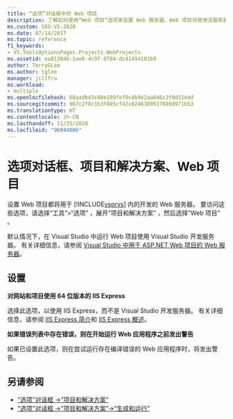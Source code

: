 ```yaml
---
title: “选项”对话框中的 Web 项目
description: 了解如何使用“Web 项目”选项来设置 Web 服务器，Web 项目将使用该服务器在 Visual Studio 中进行开发。
ms.custom: SEO-VS-2020
ms.date: 07/14/2017
ms.topic: reference
f1_keywords:
- VS.ToolsOptionsPages.Projects.WebProjects
ms.assetid: ea813046-1ae6-4c9f-9784-dc41494101b9
author: TerryGLee
ms.author: tglee
manager: jillfra
ms.workload:
- multiple
ms.openlocfilehash: 60aadb43c40e109fef9c4b9e2aa046c3f0d51edd
ms.sourcegitcommit: 967c2f8c1b3f805cf42c0246389517689d971b53
ms.translationtype: HT
ms.contentlocale: zh-CN
ms.lasthandoff: 11/25/2020
ms.locfileid: "96044006"
---
```

# <a name="options-dialog-box-projects-and-solutions-web-projects"></a>选项对话框、项目和解决方案、Web 项目

设置 Web 项目都将用于 [!INCLUDE[vsprvs](../../code-quality/includes/vsprvs_md.md)] 内的开发的 Web 服务器。 要访问这些选项，请选择“工具”>“选项”  ，展开“项目和解决方案”  ，然后选择“Web 项目”  。

默认情况下，在 Visual Studio 中运行 Web 项目使用 Visual Studio 开发服务器。 有关详细信息，请参阅 [Visual Studio 中用于 ASP.NET Web 项目的 Web 服务器](/previous-versions/aspnet/58wxa9w5\(v\=vs.120\))。

## <a name="settings"></a>设置

**对网站和项目使用 64 位版本的 IIS Express**

选择此选项，以使用 IIS Express，而不是 Visual Studio 开发服务器。 有关详细信息，请参阅 [IIS Express 简介](https://weblogs.asp.net/scottgu/introducing-iis-express)和 [IIS Express 概述](/iis/extensions/introduction-to-iis-express/iis-express-overview)。

**如果错误列表中存在错误，则在开始运行 Web 应用程序之前发出警告**

如果已设置此选项，则在尝试运行存在编译错误的 Web 应用程序时，将发出警告。

## <a name="see-also"></a>另请参阅

- [“选项”对话框 ->“项目和解决方案”](projects-and-solutions-options-dialog-box.md)
- [“选项”对话框 ->“项目和解决方案”->“生成和运行”](options-dialog-box-projects-and-solutions-web-projects.md)

